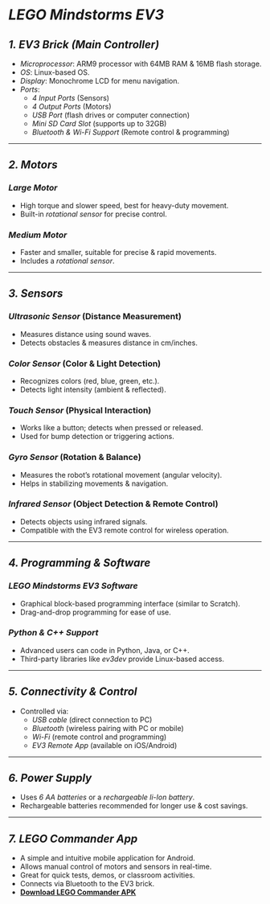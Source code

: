 # *LEGO Mindstorms EV3*

## *1. EV3 Brick (Main Controller)*
- *Microprocessor*: ARM9 processor with 64MB RAM & 16MB flash storage.
- *OS*: Linux-based OS.
- *Display*: Monochrome LCD for menu navigation.
- *Ports*:
  - *4 Input Ports* (Sensors)
  - *4 Output Ports* (Motors)
  - *USB Port* (flash drives or computer connection)
  - *Mini SD Card Slot* (supports up to 32GB)
  - *Bluetooth & Wi-Fi Support* (Remote control & programming)

---

## *2. Motors*
### *Large Motor*
- High torque and slower speed, best for heavy-duty movement.
- Built-in *rotational sensor* for precise control.

### *Medium Motor*
- Faster and smaller, suitable for precise & rapid movements.
- Includes a *rotational sensor*.

---

## *3. Sensors*
### *Ultrasonic Sensor* (Distance Measurement)
- Measures distance using sound waves.
- Detects obstacles & measures distance in cm/inches.

### *Color Sensor* (Color & Light Detection)
- Recognizes colors (red, blue, green, etc.).
- Detects light intensity (ambient & reflected).

### *Touch Sensor* (Physical Interaction)
- Works like a button; detects when pressed or released.
- Used for bump detection or triggering actions.

### *Gyro Sensor* (Rotation & Balance)
- Measures the robot’s rotational movement (angular velocity).
- Helps in stabilizing movements & navigation.

### *Infrared Sensor* (Object Detection & Remote Control)
- Detects objects using infrared signals.
- Compatible with the EV3 remote control for wireless operation.

---

## *4. Programming & Software*
### *LEGO Mindstorms EV3 Software*
- Graphical block-based programming interface (similar to Scratch).
- Drag-and-drop programming for ease of use.

### *Python & C++ Support*
- Advanced users can code in Python, Java, or C++.
- Third-party libraries like *ev3dev* provide Linux-based access.

---

## *5. Connectivity & Control*
- Controlled via:
  - *USB cable* (direct connection to PC)
  - *Bluetooth* (wireless pairing with PC or mobile)
  - *Wi-Fi* (remote control and programming)
  - *EV3 Remote App* (available on iOS/Android)

---

## *6. Power Supply*
- Uses *6 AA batteries* or a *rechargeable li-Ion battery*.
- Rechargeable batteries recommended for longer use & cost savings.

---

## *7. LEGO Commander App*
- A simple and intuitive mobile application for Android.
- Allows manual control of motors and sensors in real-time.
- Great for quick tests, demos, or classroom activities.
- Connects via Bluetooth to the EV3 brick.
- **[Download LEGO Commander APK](https://apkpure.com/lego-commander/com.lego.commander)**
